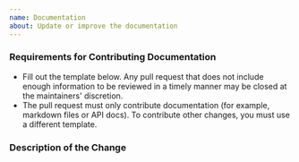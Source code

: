 ```yaml
---
name: Documentation
about: Update or improve the documentation
---
```


### Requirements for Contributing Documentation

- Fill out the template below. Any pull request that does not include enough information to be reviewed in a timely manner may be closed at the maintainers' discretion.
- The pull request must only contribute documentation (for example, markdown files or API docs). To contribute other changes, you must use a different template.

### Description of the Change

<!--

We must be able to understand the purpose of your change from this description. If we can't get a good idea of the benefits of the change from the description here, the pull request may be closed at the maintainers' discretion.

-->
